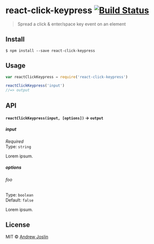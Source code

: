 # react-click-keypress [![Build Status](https://travis-ci.org/ajoslin/react-click-keypress.svg?branch=master)](https://travis-ci.org/ajoslin/react-click-keypress)

> Spread a click & enter/space key event on an element


## Install

```
$ npm install --save react-click-keypress
```


## Usage

```js
var reactClickKeypress = require('react-click-keypress')

reactClickKeypress('input')
//=> output
```

## API

#### `reactClickKeypress(input, [options])` -> `output`

##### input

*Required*  
Type: `string`

Lorem ipsum.

##### options

###### foo

Type: `boolean`  
Default: `false`

Lorem ipsum.


## License

MIT © [Andrew Joslin](http://ajoslin.com)
